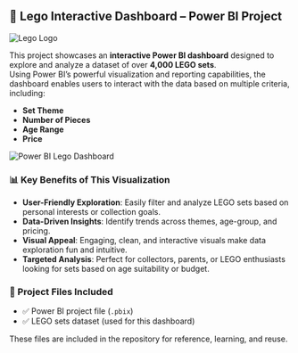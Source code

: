 ## 🧱 Lego Interactive Dashboard – Power BI Project

![Lego Logo](https://github.com/user-attachments/assets/13d12f52-0013-4e65-8bbf-37c4768eb82f)


This project showcases an **interactive Power BI dashboard** designed to explore and analyze a dataset of over **4,000 LEGO sets**.  
Using Power BI’s powerful visualization and reporting capabilities, the dashboard enables users to interact with the data based on multiple criteria, including:

- **Set Theme**
- **Number of Pieces**
- **Age Range**
- **Price**

![Power BI Lego Dashboard](https://github.com/user-attachments/assets/f2a42d69-02b0-42ab-87b9-749cd5502839)



### 📊 Key Benefits of This Visualization

- **User-Friendly Exploration**: Easily filter and analyze LEGO sets based on personal interests or collection goals.
- **Data-Driven Insights**: Identify trends across themes, age-group, and pricing.
- **Visual Appeal**: Engaging, clean, and interactive visuals make data exploration fun and intuitive.
- **Targeted Analysis**: Perfect for collectors, parents, or LEGO enthusiasts looking for sets based on age suitability or budget.

### 📁 Project Files Included

- ✅ Power BI project file (`.pbix`)
- ✅ LEGO sets dataset (used for this dashboard)

These files are included in the repository for reference, learning, and reuse.


